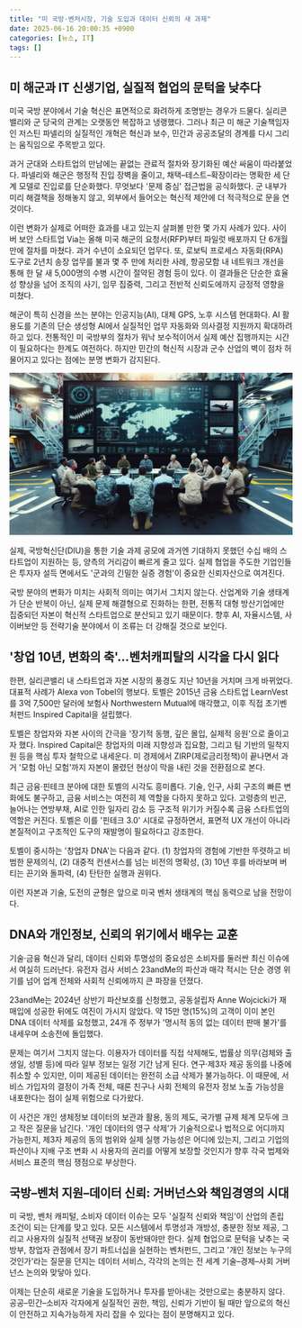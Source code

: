 ```yaml
---
title: "미 국방·벤처시장, 기술 도입과 데이터 신뢰의 새 과제"
date: 2025-06-16 20:00:35 +0900
categories: [뉴스, IT]
tags: []
---
```


## 미 해군과 IT 신생기업, 실질적 협업의 문턱을 낮추다

미국 국방 분야에서 기술 혁신은 표면적으로 화려하게 조명받는 경우가 드물다. 실리콘밸리와 군 당국의 관계는 오랫동안 복잡하고 냉랭했다. 그러나 최근 미 해군 기술책임자인 저스틴 파넬리의 실질적인 개혁은 혁신과 보수, 민간과 공공조달의 경계를 다시 그리는 움직임으로 주목받고 있다.

과거 군대와 스타트업의 만남에는 끝없는 관료적 절차와 장기화된 예산 싸움이 따라붙었다. 파넬리와 해군은 행정적 진입 장벽을 줄이고, 채택–테스트–확장이라는 명확한 세 단계 모델로 진입로를 단순화했다. 무엇보다 '문제 중심' 접근법을 공식화했다. 군 내부가 미리 해결책을 정해놓지 않고, 외부에서 들어오는 혁신적 제안에 더 적극적으로 문을 연 것이다.

이런 변화가 실제로 어떠한 효과를 내고 있는지 살펴볼 만한 몇 가지 사례가 있다. 사이버 보안 스타트업 Via는 올해 미국 해군의 요청서(RFP)부터 파일럿 배포까지 단 6개월 만에 절차를 마쳤다. 과거 수년이 소요되던 업무다. 또, 로보틱 프로세스 자동화(RPA) 도구로 2년치 송장 업무를 불과 몇 주 만에 처리한 사례, 항공모함 내 네트워크 개선을 통해 한 달 새 5,000명의 수병 시간이 절약된 경험 등이 있다. 이 결과들은 단순한 효율성 향상을 넘어 조직의 사기, 임무 집중력, 그리고 전반적 신뢰도에까지 긍정적 영향을 미쳤다.

해군이 특히 신경을 쓰는 분야는 인공지능(AI), 대체 GPS, 노후 시스템 현대화다. AI 활용도를 기존의 단순 생성형 AI에서 실질적인 업무 자동화와 의사결정 지원까지 확대하려 하고 있다. 전통적인 미 국방부의 절차가 워낙 보수적이어서 실제 예산 집행까지는 시간이 필요하다는 한계도 여전하다. 하지만 민간의 혁신적 시장과 군수 산업의 벽이 점차 허물어지고 있다는 점에는 분명 변화가 감지된다.

![해군함정 갑판 위에서 모니터를 보며 토론하는 민간 전문가와 군인들](assets/img/2025-06-16-08476da9-ec83-421e-8010-9adfc2e9240a/1750071702394.png)

실제, 국방혁신단(DIU)을 통한 기술 과제 공모에 과거엔 기대하지 못했던 수십 배의 스타트업이 지원하는 등, 양측의 거리감이 빠르게 줄고 있다. 실제 협업을 주도한 기업인들은 투자자 설득 면에서도 '군과의 긴밀한 실증 경험'이 중요한 신뢰자산으로 여겨진다.

국방 분야의 변화가 미치는 사회적 의미는 여기서 그치지 않는다. 산업계와 기술 생태계가 단순 반복이 아닌, 실제 문제 해결형으로 진화하는 한편, 전통적 대형 방산기업에만 집중되던 자본이 혁신적 스타트업으로 분산되고 있기 때문이다. 향후 AI, 자율시스템, 사이버보안 등 전략기술 분야에서 이 조류는 더 강해질 것으로 보인다.

## '창업 10년, 변화의 축'…벤처캐피탈의 시각을 다시 읽다

한편, 실리콘밸리 내 스타트업과 자본 시장의 풍경도 지난 10년을 거치며 크게 바뀌었다. 대표적 사례가 Alexa von Tobel의 행보다. 토벨은 2015년 금융 스타트업 LearnVest를 3억 7,500만 달러에 보험사 Northwestern Mutual에 매각했고, 이후 직접 초기벤처펀드 Inspired Capital을 설립했다.

토벨은 창업자와 자본 사이의 간극을 '장기적 동행, 깊은 몰입, 실제적 응원'으로 줄이고자 했다. Inspired Capital은 창업자의 미래 지향성과 집요함, 그리고 팀 기반의 밀착지원 등을 핵심 투자 철학으로 내세운다. 미 경제에서 ZIRP(제로금리정책)이 끝나면서 과거 '모험 아닌 모험'까지 자본이 몰렸던 현상이 막을 내린 것을 전환점으로 본다.

최근 금융·핀테크 분야에 대한 토벨의 시각도 흥미롭다. 기술, 인구, 사회 구조의 빠른 변화에도 불구하고, 금융 서비스는 여전히 제 역할을 다하지 못하고 있다. 고령층의 빈곤, 늘어나는 연방부채, AI로 인한 일자리 감소 등 구조적 위기가 커질수록 금융 스타트업의 역할은 커진다. 토벨은 이를 '핀테크 3.0' 시대로 규정하면서, 표면적 UX 개선이 아니라 본질적이고 구조적인 도구의 재발명이 필요하다고 강조한다.

토벨이 중시하는 '창업자 DNA'는 다음과 같다. (1) 창업자의 경험에 기반한 뚜렷하고 비범한 문제의식, (2) 대중적 컨센서스를 넘는 비전의 명확성, (3) 10년 후를 바라보며 버티는 끈기와 돌파력, (4) 탄탄한 실행과 권위다.

이런 자본과 기술, 도전의 균형은 앞으로 미국 벤처 생태계의 핵심 동력으로 남을 전망이다.

## DNA와 개인정보, 신뢰의 위기에서 배우는 교훈

기술·금융 혁신과 달리, 데이터 신뢰와 투명성의 중요성은 소비자를 둘러싼 최신 이슈에서 여실히 드러난다. 유전자 검사 서비스 23andMe의 파산과 매각 적시는 단순 경영 위기를 넘어 업계 전체와 사회적 신뢰에까지 큰 파장을 던졌다.

23andMe는 2024년 상반기 파산보호를 신청했고, 공동설립자 Anne Wojcicki가 재매입에 성공한 뒤에도 여진이 가시지 않았다. 약 15만 명(15%)의 고객이 이미 본인 DNA 데이터 삭제를 요청했고, 24개 주 정부가 '명시적 동의 없는 데이터 판매 불가'를 내세우며 소송전에 돌입했다.

문제는 여기서 그치지 않는다. 이용자가 데이터를 직접 삭제해도, 법률상 의무(검체와 출생일, 성별 등)에 따라 일부 정보는 일정 기간 남게 된다. 연구·제3자 제공 동의를 나중에 취소할 수 있지만, 이미 제공된 데이터는 완전히 소급 삭제가 불가능하다. 이 때문에, 서비스 가입자의 결정이 가족 전체, 때론 친구나 사회 전체의 유전자 정보 노출 가능성을 내포한다는 점이 실제 위험으로 다가왔다.

이 사건은 개인 생체정보 데이터의 보관과 활용, 동의 제도, 국가별 규제 체계 모두에 크고 작은 질문을 남긴다. '개인 데이터의 영구 삭제'가 기술적으로나 법적으로 어디까지 가능한지, 제3자 제공의 동의 범위와 실제 실행 가능성은 어디에 있는지, 그리고 기업의 파산이나 지배 구조 변화 시 사용자의 권리를 어떻게 보장할 것인지가 향후 각국 법제와 서비스 표준의 핵심 쟁점으로 부상한다.

## 국방–벤처 지원–데이터 신뢰: 거버넌스와 책임경영의 시대

미 국방, 벤처 캐피털, 소비자 데이터 이슈는 모두 '실질적 신뢰와 책임'이 산업의 존립 조건이 되는 단계를 맞고 있다. 모든 시스템에서 투명성과 개방성, 충분한 정보 제공, 그리고 사용자의 실질적 선택권 보장이 동반돼야만 한다. 실제 협업으로 문턱을 낮추는 국방부, 창업자 관점에서 장기 파트너십을 실현하는 벤처펀드, 그리고 '개인 정보는 누구의 것인가'라는 질문을 던지는 데이터 서비스, 각각의 논의는 전 세계 기술–경제–사회 거버넌스 논의와 맞닿아 있다.

이제는 단순히 새로운 기술을 도입하거나 투자를 받아내는 것만으로는 충분하지 않다. 공공–민간–소비자 각자에게 실질적인 권한, 책임, 신뢰가 기반이 될 때만 앞으로의 혁신이 안전하고 지속가능하게 자리 잡을 수 있다는 점이 분명해지고 있다.